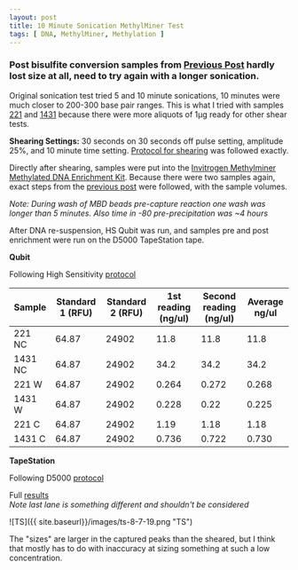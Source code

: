 ```yaml
---
layout: post
title: 10 Minute Sonication MethylMiner Test
tags: [ DNA, MethylMiner, Methylation ]
---
```


### Post bisulfite conversion samples from [Previous Post](https://meschedl.github.io/MESPutnam_Open_Lab_Notebook/MethylMiner-test/) hardly lost size at all, need to try again with a longer sonication.

Original sonication test tried 5 and 10 minute sonications, 10 minutes were much closer to 200-300 base pair ranges. This is what I tried with samples [221](https://echille.github.io/E.-Chille-Open-Lab-Notebook/Acropora-Larvae-DNA-RNA-Extraction-Batch-2/) and [1431](https://github.com/emmastrand/EmmaStrand_Notebook/blob/master/_posts/2019-06-06-Testing-Soft-and-Hard-Homogenization-Protocol.md) because there were more aliquots of 1µg ready for other shear tests.

**Shearing Settings:**  30 seconds on 30 seconds off pulse setting, amplitude 25%, and 10 minute time setting. [Protocol for shearing](https://meschedl.github.io/MESPutnam_Open_Lab_Notebook/Qsonica/) was followed exactly.


  Directly after shearing, samples were put into the [Invitrogen Methylminer Methylated DNA Enrichment Kit](https://www.thermofisher.com/order/catalog/product/ME10025). Because there were two samples again, exact steps from the [previous post](https://meschedl.github.io/MESPutnam_Open_Lab_Notebook/MethylMiner-test/) were followed, with the sample volumes.

  _Note: During wash of MBD beads pre-capture reaction one wash was longer than 5 minutes. Also time in -80 pre-precipitation was ~4 hours_

  After DNA re-suspension, HS Qubit was run, and samples pre and post enrichment were run on the D5000 TapeStation tape.

  **Qubit**

  Following High Sensitivity [protocol](https://meschedl.github.io/MESPutnam_Open_Lab_Notebook/Qubit-Protocol/)  

  |Sample|Standard 1 (RFU)| Standard 2 (RFU)| 1st reading (ng/ul)|Second reading (ng/ul)| Average ng/ul|
  |----|-----|-----|-----|-----|----|
  |221 NC| 64.87| 24902|11.8|11.8|11.8|
  |1431 NC| 64.87|24902|34.2|34.2|34.2|
  |221 W|64.87|24902|0.264|0.272|0.268|
  |1431 W|64.87|24902|0.228|0.22|0.225|
  |221 C| 64.87|24902|1.19|1.18|1.18|
  |1431 C|64.87|24902|0.736|0.722|0.730|

**TapeStation**

Following D5000 [protocol](https://meschedl.github.io/MESPutnam_Open_Lab_Notebook/DNA-Tapestation/)

Full [results](https://github.com/meschedl/MESPutnam_Open_Lab_Notebook/blob/master/tapestation_pdfs/2019-08-09%20-%2016.20.32.pdf)  
_Note last lane is something different and shouldn't be considered_

![TS]({{ site.baseurl}}/images/ts-8-7-19.png "TS")

The "sizes" are larger in the captured peaks than the sheared, but I think that mostly has to do with inaccuracy at sizing something at such a low concentration. 
